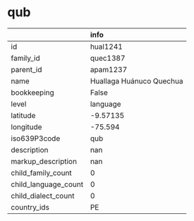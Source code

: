 # qub
|                      | info                     |
|:---------------------|:-------------------------|
| id                   | hual1241                 |
| family_id            | quec1387                 |
| parent_id            | apam1237                 |
| name                 | Huallaga Huánuco Quechua |
| bookkeeping          | False                    |
| level                | language                 |
| latitude             | -9.57135                 |
| longitude            | -75.594                  |
| iso639P3code         | qub                      |
| description          | nan                      |
| markup_description   | nan                      |
| child_family_count   | 0                        |
| child_language_count | 0                        |
| child_dialect_count  | 0                        |
| country_ids          | PE                       |
